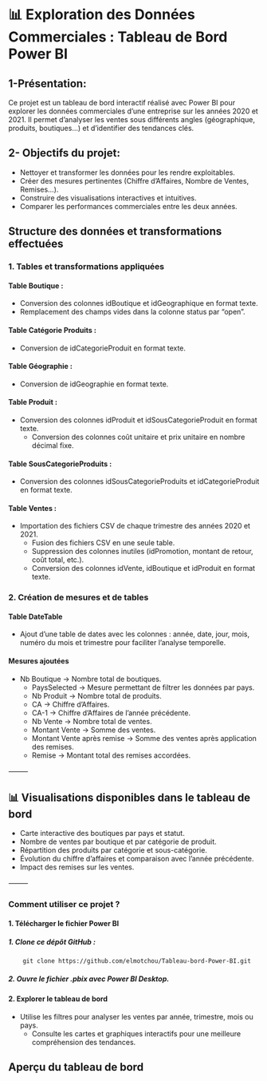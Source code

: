 # 📊 Exploration des Données Commerciales : Tableau de Bord Power BI

## 1-Présentation:
Ce projet est un tableau de bord interactif réalisé avec Power BI pour explorer les données commerciales d’une entreprise sur les années 2020 et 2021. Il permet d’analyser les ventes sous différents angles (géographique, produits, boutiques…) et d’identifier des tendances clés.

## 2- Objectifs du projet:
- Nettoyer et transformer les données pour les rendre exploitables.
- Créer des mesures pertinentes (Chiffre d’Affaires, Nombre de Ventes, Remises…).
- Construire des visualisations interactives et intuitives.
- Comparer les performances commerciales entre les deux années.


## Structure des données et transformations effectuées

### 1. Tables et transformations appliquées

#### Table Boutique :
  - Conversion des colonnes idBoutique et idGeographique en format texte.
  - Remplacement des champs vides dans la colonne status par “open”.

    
#### Table Catégorie Produits :
  - Conversion de idCategorieProduit en format texte.

#### Table Géographie :
  - Conversion de idGeographie en format texte.

#### Table Produit :
  - Conversion des colonnes idProduit et idSousCategorieProduit en format texte.
	- Conversion des colonnes coût unitaire et prix unitaire en nombre décimal fixe.

#### Table SousCategorieProduits :
  - Conversion des colonnes idSousCategorieProduits et idCategorieProduit en format texte.

#### Table Ventes :
  - Importation des fichiers CSV de chaque trimestre des années 2020 et 2021.
	-	Fusion des fichiers CSV en une seule table.
	-	Suppression des colonnes inutiles (idPromotion, montant de retour, coût total, etc.).
	-	Conversion des colonnes idVente, idBoutique et idProduit en format texte.

### 2. Création de mesures et de tables

#### Table DateTable
  -  Ajout d’une table de dates avec les colonnes : année, date, jour, mois, numéro du mois et trimestre pour faciliter l’analyse temporelle.

#### Mesures ajoutées
  - Nb Boutique → Nombre total de boutiques.
	-	PaysSelected → Mesure permettant de filtrer les données par pays.
	-	Nb Produit → Nombre total de produits.
	-	CA → Chiffre d’Affaires.
	-	CA-1 → Chiffre d’Affaires de l’année précédente.
	-	Nb Vente → Nombre total de ventes.
	-	Montant Vente → Somme des ventes.
	-	Montant Vente après remise → Somme des ventes après application des remises.
	-	Remise → Montant total des remises accordées.

⸻

## 📊 Visualisations disponibles dans le tableau de bord

- Carte interactive des boutiques par pays et statut.
- Nombre de ventes par boutique et par catégorie de produit.
- Répartition des produits par catégorie et sous-catégorie.
- Évolution du chiffre d’affaires et comparaison avec l’année précédente.
- Impact des remises sur les ventes.

⸻

### Comment utiliser ce projet ?

#### 1. Télécharger le fichier Power BI
##### 1. Clone ce dépôt GitHub :
        git clone https://github.com/elmotchou/Tableau-bord-Power-BI.git
##### 2. Ouvre le fichier .pbix avec Power BI Desktop.

#### 2. Explorer le tableau de bord
  - Utilise les filtres pour analyser les ventes par année, trimestre, mois ou pays.
	-	Consulte les cartes et graphiques interactifs pour une meilleure compréhension des tendances.
## Aperçu du tableau de bord
